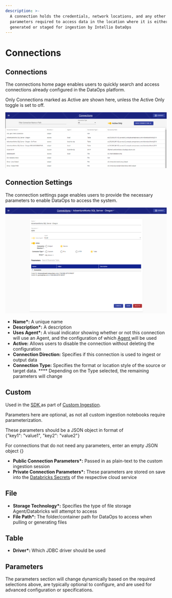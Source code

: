 ```yaml
---
description: >-
  A connection holds the credentials, network locations, and any other
  parameters required to access data in the location where it is either
  generated or staged for ingestion by Intellio DataOps
---
```


# Connections

## Connections

The connections home page enables users to quickly search and access connections already configured in the DataOps platform.

Only Connections marked as Active are shown here, unless the Active Only toggle is set to off.

![](<../.gitbook/assets/image (346).png>)

## Connection Settings

The connection settings page enables users to provide the necessary parameters to enable DataOps to access the system.

![](<../.gitbook/assets/image (347).png>)

* **Name\*:** A unique name
* **Description\*:** A description
* **Uses Agent\*:** A visual indicator showing whether or not this connection will use an Agent, and the configuration of which [Agent ](../logical-architecture-overview/rap-agent.md)will be used
* **Active:** Allows users to disable the connection without deleting the configuration
* **Connection Direction:** Specifies if this connection is used to ingest or output data
* **Connection Type:** Specifies the format or location style of the source or target data. **** Depending on the Type selected, the remaining parameters will change

## Custom

Used in the [SDK ](sdk/)as part of [Custom Ingestion](sdk/custom-ingestion.md).

Parameters here are optional, as not all custom ingestion notebooks require parameterization.

These parameters should be a JSON object in format of\
{"key1": "value1", "key2": "value2"}

For connections that do not need any parameters, enter an empty JSON object {}

* **Public Connection Parameters\*:**  Passed in as plain-text to the custom ingestion session
* **Private Connection Parameters\*:** These parameters are stored on save into the [Databricks Secrets](https://docs.databricks.com/security/secrets/index.html) of the respective cloud service

## File

* **Storage Technology\*:** Specifies the type of file storage Agent/Databricks will attempt to access
* **File Path\*:** The folder/container path for DataOps to access when pulling or generating files

## Table

* **Driver\*:** Which JDBC driver should be used

## Parameters

The parameters section will change dynamically based on the required selections above, are typically optional to configure, and are used for advanced configuration or specifications.

